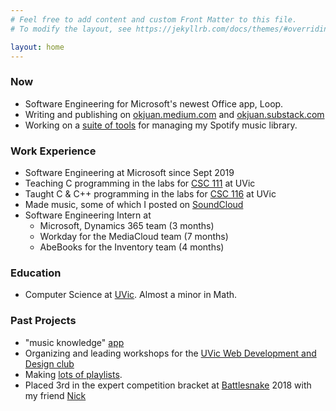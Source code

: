 ```yaml
---
# Feel free to add content and custom Front Matter to this file.
# To modify the layout, see https://jekyllrb.com/docs/themes/#overriding-theme-defaults

layout: home
---
```


### Now
* Software Engineering for Microsoft's newest Office app, Loop.
* Writing and publishing on [okjuan.medium.com](https://okjuan.medium.com) and [okjuan.substack.com](https://okjuan.substack.com)
* Working on a [suite of tools](https://github.com/okjuan/music-lib-bot) for managing my Spotify music library.

### Work Experience
* Software Engineering at Microsoft since Sept 2019
* Teaching C programming in the labs for [CSC 111](https://heat.csc.uvic.ca/coview/outline/2019/Spring/CSC/111) at UVic
* Taught C & C++ programming in the labs for [CSC 116](https://heat.csc.uvic.ca/coview/outline/2018/Fall/CSC/116) at UVic
* Made music, some of which I posted on [SoundCloud](https://soundcloud.com/baba-guano)
* Software Engineering Intern at
    * Microsoft, Dynamics 365 team (3 months)
    * Workday for the MediaCloud team (7 months)
    * AbeBooks for the Inventory team (4 months)

### Education
* Computer Science at [UVic](https://www.uvic.ca/). Almost a minor in Math.

### Past Projects
* "music knowledge" [app](https://github.com/okjuan/muze)
* Organizing and leading workshops for the [UVic Web Development and Design club](https://www.facebook.com/UVicWebDev/?fref=gs&dti=216915481806345&hc_location=group_dialog)
* Making [lots of playlists](https://open.spotify.com/user/jcgalleg).
* Placed 3rd in the expert competition bracket at [Battlesnake](https://www.battlesnake.io/) 2018 with my friend [Nick](https://github.com/NicholasKobald)